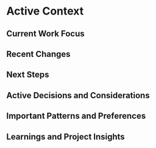 # Active Context

## Current Work Focus

## Recent Changes

## Next Steps

## Active Decisions and Considerations

## Important Patterns and Preferences

## Learnings and Project Insights
